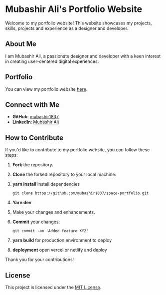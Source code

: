 # Mubashir Ali's Portfolio Website

Welcome to my portfolio website! This website showcases my projects, skills,  projects and experience  as a designer and developer.

## About Me
I am Mubashir Ali, a passionate designer and developer with a keen interest in creating user-centered digital experiences.

## Portfolio
You can view my portfolio website [here](https://mubashir-ale.vercel.app).

## Connect with Me
- **GitHub**: [mubashir1837](http://github.com/mubashir1837/)
- **LinkedIn**: [Mubashir Ali](https://linkedin.com/in/mubashirali3)

## How to Contribute
If you'd like to contribute to my portfolio website, you can follow these steps:
1. **Fork** the repository.
2. **Clone** the forked repository to your local machine:
3. **yarn install** install dependencies
    ```
    git clone https://github.com/mubashir1837/space-portfolio.git
    ```

4. **Yarn dev**
5. Make your changes and enhancements.
6. **Commit** your changes:
    ```
    git commit -am 'Added feature XYZ'
 
   ```
7. **yarn build** for production environment to deploy
8. **deployment** open vercel or netlify and deploy

Thank you for your contributions!

## License
This project is licensed under the [MIT License](LICENSE).
